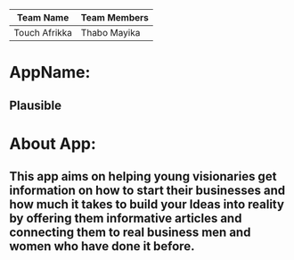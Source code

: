 | Team Name  | Team Members |
| ------------- | ------------- |
| Touch Afrikka | Thabo Mayika  |

# AppName: 
## Plausible

# About App:
## This app aims on helping young visionaries get information on how to start their businesses and how much it takes to build your Ideas into reality by offering them informative articles and connecting them to real business men and women who have done it before.

